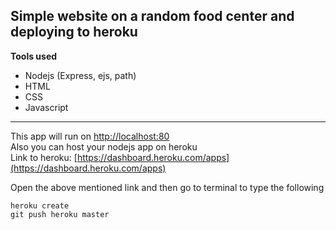 ## Simple website on a random food center and deploying to heroku 

**Tools used**
- Nodejs (Express, ejs, path)
- HTML
- CSS
- Javascript

---

This app will run on [http://localhost:80](http://localhost:80) <br/>
Also you can host your nodejs app on heroku </br>
Link to heroku: [https://dashboard.heroku.com/apps](https://dashboard.heroku.com/apps) <br/>

Open the above mentioned link and then go to terminal to type the following <br/>
```
heroku create
git push heroku master 
```
